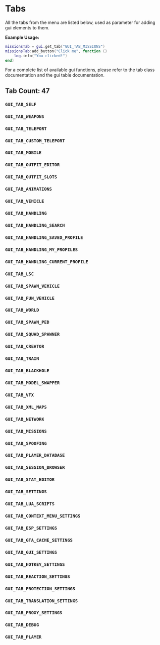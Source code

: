 # Tabs

All the tabs from the menu are listed below, used as parameter for adding gui elements to them.

**Example Usage:**

```lua
missionsTab = gui.get_tab("GUI_TAB_MISSIONS")
missionsTab:add_button("Click me", function ()
    log.info("You clicked!")
end)
```

For a complete list of available gui functions, please refer to the tab class documentation and the gui table documentation.

## Tab Count: 47

### `GUI_TAB_SELF`
### `GUI_TAB_WEAPONS`
### `GUI_TAB_TELEPORT`
### `GUI_TAB_CUSTOM_TELEPORT`
### `GUI_TAB_MOBILE`
### `GUI_TAB_OUTFIT_EDITOR`
### `GUI_TAB_OUTFIT_SLOTS`
### `GUI_TAB_ANIMATIONS`
### `GUI_TAB_VEHICLE`
### `GUI_TAB_HANDLING`
### `GUI_TAB_HANDLING_SEARCH`
### `GUI_TAB_HANDLING_SAVED_PROFILE`
### `GUI_TAB_HANDLING_MY_PROFILES`
### `GUI_TAB_HANDLING_CURRENT_PROFILE`
### `GUI_TAB_LSC`
### `GUI_TAB_SPAWN_VEHICLE`
### `GUI_TAB_FUN_VEHICLE`
### `GUI_TAB_WORLD`
### `GUI_TAB_SPAWN_PED`
### `GUI_TAB_SQUAD_SPAWNER`
### `GUI_TAB_CREATOR`
### `GUI_TAB_TRAIN`
### `GUI_TAB_BLACKHOLE`
### `GUI_TAB_MODEL_SWAPPER`
### `GUI_TAB_VFX`
### `GUI_TAB_XML_MAPS`
### `GUI_TAB_NETWORK`
### `GUI_TAB_MISSIONS`
### `GUI_TAB_SPOOFING`
### `GUI_TAB_PLAYER_DATABASE`
### `GUI_TAB_SESSION_BROWSER`
### `GUI_TAB_STAT_EDITOR`
### `GUI_TAB_SETTINGS`
### `GUI_TAB_LUA_SCRIPTS`
### `GUI_TAB_CONTEXT_MENU_SETTINGS`
### `GUI_TAB_ESP_SETTINGS`
### `GUI_TAB_GTA_CACHE_SETTINGS`
### `GUI_TAB_GUI_SETTINGS`
### `GUI_TAB_HOTKEY_SETTINGS`
### `GUI_TAB_REACTION_SETTINGS`
### `GUI_TAB_PROTECTION_SETTINGS`
### `GUI_TAB_TRANSLATION_SETTINGS`
### `GUI_TAB_PROXY_SETTINGS`
### `GUI_TAB_DEBUG`
### `GUI_TAB_PLAYER`
